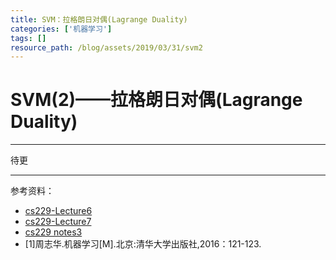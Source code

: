 ```yaml
---
title: SVM：拉格朗日对偶(Lagrange Duality)
categories: ['机器学习']
tags: []
resource_path: /blog/assets/2019/03/31/svm2
---
```


<script type="text/javascript" async src="https://cdn.mathjax.org/mathjax/latest/MathJax.js?config=TeX-MML-AM_CHTML"> </script>

SVM(2)——拉格朗日对偶(Lagrange Duality)
===

---

待更

---

参考资料：

* [cs229-Lecture6](https://www.youtube.com/watch?v=qyyJKd-zXRE&index=2&list=WL)
* [cs229-Lecture7](https://www.youtube.com/watch?v=s8B4A5ubw6c&list=WL&index=1)
* [cs229 notes3](http://cs229.stanford.edu/notes/cs229-notes3.pdf)
* [1]周志华.机器学习[M].北京:清华大学出版社,2016：121-123.